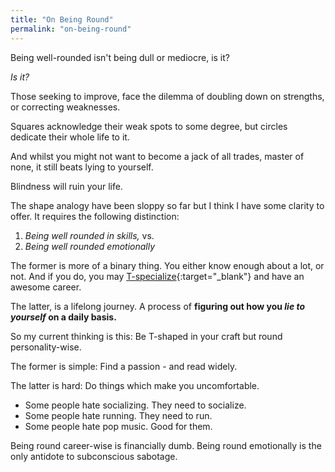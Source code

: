 ```yaml
---
title: "On Being Round"
permalink: "on-being-round"
---
```


Being well-rounded isn't being dull or mediocre, is it?

*Is it?*

Those seeking to improve, face the dilemma of doubling down on strengths, or correcting weaknesses.

Squares acknowledge their weak spots to some degree, but circles dedicate their whole life to it.

And whilst you might not want to become a jack of all trades, master of none, it still beats lying to yourself.

Blindness will ruin your life.

The shape analogy have been sloppy so far but I think I have some clarity to offer. It requires the following distinction:

1. *Being well rounded in skills,* vs.
2. *Being well rounded emotionally*

The former is more of a binary thing. You either know enough about a lot, or not. And if you do, you may [T-specialize](https://en.wikipedia.org/wiki/T-shaped_skills){:target="_blank"} and have an awesome career.

The latter, is a lifelong journey. A process of **figuring out how you *lie to yourself* on a daily basis.**

So my current thinking is this: Be T-shaped in your craft but round personality-wise.

The former is simple: Find a passion - and read widely.

The latter is hard: Do things which make you uncomfortable.

* Some people hate socializing. They need to socialize.
* Some people hate running. They need to run.
* Some people hate pop music. Good for them.

Being round career-wise is financially dumb. Being round emotionally is the only antidote to subconscious sabotage.
